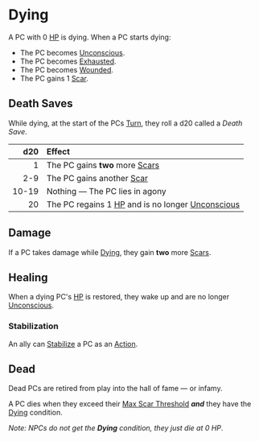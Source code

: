 # Dying

A PC with 0 [HP](../../Player%20Characters/Derived%20Statistics/Hit%20Points.md) is dying. When a PC starts dying:

- The PC becomes [Unconscious](Unconscious.md).
- The PC becomes [Exhausted](Exhausted.md).
- The PC becomes [Wounded](Wounded.md).
- The PC gains 1 [Scar](../../Player%20Characters/Progression/Scars.md).

## Death Saves

While dying, at the start of the PCs [Turn](../Core%20Procedures/Turn.md), they roll a d20 called a *Death Save*.

|   d20 | Effect                                                                                                                               |
| ----: | :----------------------------------------------------------------------------------------------------------------------------------- |
|     1 | The PC gains **two** more [Scars](../../Player%20Characters/Progression/Scars.md)                                                    |
|   2-9 | The PC gains another [Scar](../../Player%20Characters/Progression/Scars.md)                                                          |
| 10-19 | Nothing — The PC lies in agony                                                                                                       |
|    20 | The PC regains 1 [HP](../../Player%20Characters/Derived%20Statistics/Hit%20Points.md) and is no longer [Unconscious](Unconscious.md) |

## Damage

If a PC takes damage while [Dying](Dying.md), they gain **two** more [Scars](../../Player%20Characters/Progression/Scars.md).

## Healing

When a dying PC's [HP](../../Player%20Characters/Derived%20Statistics/Hit%20Points.md) is restored, they wake up and are no longer [Unconscious](Unconscious.md).

### Stabilization

An ally can [Stabilize](Stabilized.md) a PC as an [Action](../Core%20Procedures/Action.md).

## Dead

Dead PCs are retired from play into the hall of fame — or infamy.

A PC dies when they exceed their [Max Scar Threshold](../../Player%20Characters/Progression/Scars.md#Max%20Scar%20Threshold) ***and*** they have the [Dying](Dying.md) condition.

*Note: NPCs do not get the **Dying** condition, they just die at 0 HP*.

